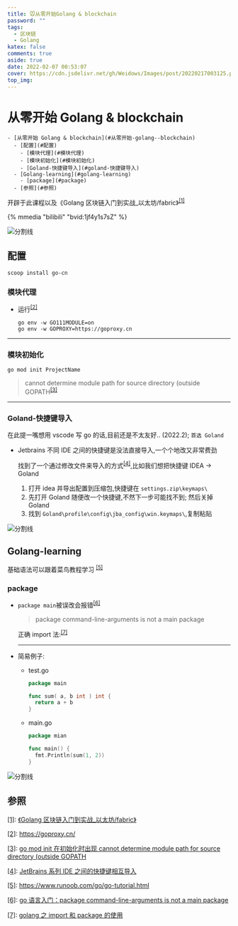 ```yaml
---
title: 🐭从零开始Golang & blockchain
password: ""
tags:
  - 区块链
  - Golang
katex: false
comments: true
aside: true
date: 2022-02-07 00:53:07
cover: https://cdn.jsdelivr.net/gh/Weidows/Images/post/20220217003125.png
top_img:
---
```


<!--
 * @?: *********************************************************************
 * @Author: Weidows
 * @LastEditors: Weidows
 * @LastEditTime: 2022-02-23 14:07:43
 * @FilePath: \Blog-private\source\_posts\others\golang\blockchain.md
 * @Description:
 * @!: *********************************************************************
-->

# 从零开始 Golang & blockchain

```pullquote mindmap mindmap-md
- [从零开始 Golang & blockchain](#从零开始-golang--blockchain)
  - [配置](#配置)
    - [模块代理](#模块代理)
    - [模块初始化](#模块初始化)
    - [Goland-快捷键导入](#goland-快捷键导入)
  - [Golang-learning](#golang-learning)
    - [package](#package)
  - [参照](#参照)
```

开辟于此课程以及《Golang 区块链入门到实战\_以太坊/fabric》<sup id='cite_ref-01'>[\[1\]](#cite_note-01)</sup>

{% mmedia "bilibili" "bvid:1jf4y1s7sZ" %}

<a>![分割线](https://cdn.jsdelivr.net/gh/Weidows/Images/img/divider.png)</a>

## 配置

```
scoop install go-cn
```

### 模块代理

- 运行<sup id='cite_ref-02'>[\[2\]](#cite_note-02)</sup>

  ```shell
  go env -w GO111MODULE=on
  go env -w GOPROXY=https://goproxy.cn
  ```

---

### 模块初始化

```
go mod init ProjectName
```

> cannot determine module path for source directory (outside GOPATH<sup id='cite_ref-03'>[\[3\]](#cite_note-03)</sup>

---

### Goland-快捷键导入

在此提一嘴想用 vscode 写 go 的话,目前还是不太友好.. (2022.2); `首选 Goland`

- Jetbrains 不同 IDE 之间的快捷键是没法直接导入,一个个地改又非常费劲

  找到了一个通过修改文件来导入的方式<sup id='cite_ref-04'>[\[4\]](#cite_note-04)</sup>,比如我们想把快捷键 IDEA -> Goland

  1. 打开 idea 并导出配置到压缩包,快捷键在 `settings.zip\keymaps\`
  2. 先打开 Goland 随便改一个快捷键,不然下一步可能找不到; 然后关掉 Goland
  3. 找到 `Goland\profile\config\jba_config\win.keymaps\`,复制粘贴

<a>![分割线](https://cdn.jsdelivr.net/gh/Weidows/Images/img/divider.png)</a>

## Golang-learning

基础语法可以跟着菜鸟教程学习 <sup id='cite_ref-05'>[\[5\]](#cite_note-05)</sup>

### package

- `package main`被误改会报错<sup id='cite_ref-06'>[\[6\]](#cite_note-06)</sup>

  > package command-line-arguments is not a main package

  正确 import 法:<sup id='cite_ref-07'>[\[7\]](#cite_note-07)</sup>

  ***

- 简易例子:

  - test.go

    ```go
    package main

    func sum( a, b int ) int {
      return a + b
    }
    ```

  - main.go

    ```go
    package mian

    func main() {
      fmt.Println(sum(1, 2))
    }
    ```

<a>![分割线](https://cdn.jsdelivr.net/gh/Weidows/Images/img/divider.png)</a>

## 参照

<a name='cite_note-01' href='#cite_ref-01'>[1]</a>: [《Golang 区块链入门到实战\_以太坊/fabric》](https://www.zlkt.net/book/detail/9/257)

<a name='cite_note-02' href='#cite_ref-02'>[2]</a>: https://goproxy.cn/

<a name='cite_note-03' href='#cite_ref-03'>[3]</a>: [go mod init 在初始化时出现 cannot determine module path for source directory (outside GOPATH](https://blog.csdn.net/ciel_yu/article/details/107847578)

<a name='cite_note-04' href='#cite_ref-04'>[4]</a>: [JetBrains 系列 IDE 之间的快捷键相互导入](https://www.cnblogs.com/devzyc/p/14084488.html)

<a name='cite_note-05' href='#cite_ref-05'>[5]</a>: https://www.runoob.com/go/go-tutorial.html

<a name='cite_note-06' href='#cite_ref-06'>[6]</a>: [go 语言入门：package command-line-arguments is not a main package](https://blog.csdn.net/A_java_c/article/details/120006213)

<a name='cite_note-07' href='#cite_ref-07'>[7]</a>: [golang 之 import 和 package 的使用](https://segmentfault.com/a/1190000018235929)
